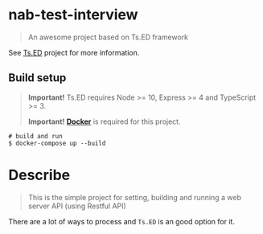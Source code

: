 # nab-test-interview

> An awesome project based on Ts.ED framework

See [Ts.ED](https://tsed.io) project for more information.

## Build setup

> **Important!** Ts.ED requires Node >= 10, Express >= 4 and TypeScript >= 3.
>
> **Important!** **[Docker](https://www.docker.com/)** is required for this project.

```batch
# build and run
$ docker-compose up --build
```

# Describe

> This is the simple project for setting, building and running a web server API (using Restful API)

There are a lot of ways to process and `Ts.ED` is an good option for it.
